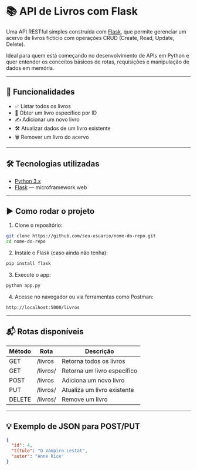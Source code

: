# 📚 API de Livros com Flask

Uma API RESTful simples construída com [Flask](https://flask.palletsprojects.com/), que permite gerenciar um acervo de livros fictício com operações CRUD (Create, Read, Update, Delete).

Ideal para quem está começando no desenvolvimento de APIs em Python e quer entender os conceitos básicos de rotas, requisições e manipulação de dados em memória.

---

## 🚀 Funcionalidades

- ✅ Listar todos os livros  
- 📖 Obter um livro específico por ID  
- ✍️ Adicionar um novo livro  
- 🛠 Atualizar dados de um livro existente  
- 🗑 Remover um livro do acervo  

---

## 🛠 Tecnologias utilizadas

- [Python 3.x](https://www.python.org/)  
- [Flask](https://flask.palletsprojects.com/) — microframework web  

---

## ▶️ Como rodar o projeto

1. Clone o repositório:
```bash
git clone https://github.com/seu-usuario/nome-do-repo.git
cd nome-do-repo
```

2. Instale o Flask (caso ainda não tenha):
```bash
pip install flask
```

3. Execute o app:
```bash
python app.py
```

4. Acesse no navegador ou via ferramentas como Postman:
```
http://localhost:5000/livros
```

---

## 📬 Rotas disponíveis

| Método | Rota             | Descrição                     |
|--------|------------------|-------------------------------|
| GET    | /livros          | Retorna todos os livros       |
| GET    | /livros/<id>     | Retorna um livro específico   |
| POST   | /livros          | Adiciona um novo livro        |
| PUT    | /livros/<id>     | Atualiza um livro existente   |
| DELETE | /livros/<id>     | Remove um livro               |

---

## 💡 Exemplo de JSON para POST/PUT

```json
{
  "id": 4,
  "título": "O Vampiro Lestat",
  "autor": "Anne Rice"
}
```
